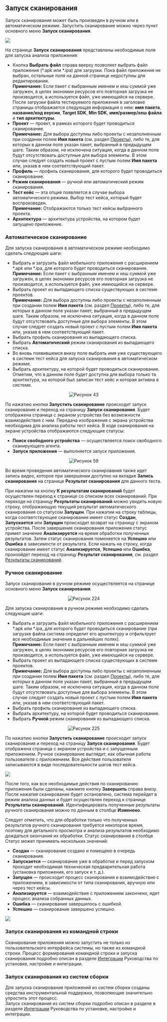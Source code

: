 <?xml version="1.0" encoding="utf-8" ?>
<!DOCTYPE html>
<html xmlns="http://www.w3.org/1999/xhtml">
<head>
  <meta http-equiv="Content-Type" content="text/html; charset=utf-8" />
  <meta name="generator" content="Adobe RoboHelp 2020" />
  <title>Запуск сканирования</title>
  <meta name="topic-status" content="Draft" />
</head>
<body>
  <h2>Запуск сканирования</h2>
  <p data-list-level="2">Запуск сканирования может быть произведен в ручном или в автоматическом режиме. Запустить сканирование можно через пункт основного меню <strong>Запуск сканирования</strong>.</p>
  <p data-list-level="2"><img src="../assets/images/image69.png" style="cursor: nwse-resize;" /></p>
  <p class="a1">На странице <strong>Запуск сканирования</strong> представлены необходимые поля для запуска анализа приложения:</p>
  <ul class="Disc">
    <li class="a0">Кнопка <strong>Выбрать файл</strong> справа вверху позволяет выбрать файл приложения (*.apk или *.ipa) для загрузки. Пока файл приложения не выбран, остальные поля на данной странице недоступны для редактирования.<br />
      <strong>Примечание:</strong> Если пакет с выбранным именем и хеш суммой уже загружен, в целях экономии ресурсов его повторная загрузка не производится, а используется файл, уже имеющийся на сервере.<br />
      После загрузки файла тестируемого приложения в заголовке страницы отображается следующая информация о нем: <strong>имя пакета</strong>, <strong>название/код версии</strong>, <strong>Target SDK</strong>, <strong>Min SDK</strong>, <strong>имя/размер/хеш файла</strong> и <strong>тип архитектуры</strong>.
    </li>
    <li class="a0"><strong>Проект</strong> — проект, в рамках которого будет проводиться сканирование.<br />
      <strong>Примечание:</strong> Для выбора доступны либо проекты с незаполненным при создании полем <strong>Имя пакета</strong> (см. раздел <a data-xref="{title}" href="Projects.htm">Проекты</a>), либо те, для которых в данном поле указан пакет, выбранный в предыдущем шаге. Таким образом, не исключена ситуация, когда в данном поле будут отсутствовать доступные для выбора элементы. В этом случае следует создать новый проект с пустым полем <strong>Имя пакета</strong> или, указав в нем соответствующий пакет.
    </li>
    <li class="a0"><strong>Профиль</strong> — профиль сканирования, для которого будет проводиться сканирование.</li>
    <li class="a0"><strong>Режим сканирования</strong> — ручной или автоматический режим сканирования.</li>
    <li class="a0"><strong>Тест кейс</strong> — эта опция появляется в случае выбора автоматического режима. Выбор тест кейса, который будет воспроизведен.<br />
      <strong>Примечание:</strong> Отображаются только тест кейсы выбранного проекта.
    </li>
    <li class="a0"><strong>Архитектура</strong> — архитектура устройства, на котором будет запущено приложение.</li>
  </ul>
  <h3 data-list-level="3">Автоматическое сканирование</h3>
  <p>Для запуска сканирования в автоматическом режиме необходимо сделать следующие шаги:</p>
  <ul class="Disc">
    <li class="a0">Выбрать и загрузить файл мобильного приложения с расширением *.apk или *.ipa, для которого будет проводиться сканирование.<br />
      <strong>Примечание:</strong> Если пакет с выбранным именем и хеш суммой уже загружен, в целях экономии ресурсов его повторная загрузка не производится, а используется файл, уже имеющийся на сервере.
    </li>
    <li class="a0">Выбрать проект из выпадающего списка существующих в системе проектов.<br />
      <strong>Примечание:</strong> Для выбора доступны либо проекты с незаполненным при создании полем <strong>Имя пакета</strong> (см. раздел <a data-xref="{title}" href="Projects.htm">Проекты</a>), либо те, для которых в данном поле указан пакет, выбранный в предыдущем шаге. Таким образом, не исключена ситуация, когда в данном поле будут отсутствовать доступные для выбора элементы. В этом случае следует создать новый проект с пустым полем <strong>Имя пакета</strong> или, указав в нем соответствующий пакет.
    </li>
    <li class="a0">Выбрать профиль сканирования из выпадающего списка.</li>
    <li class="a0">Выбрать <strong>Автоматический</strong> режим сканирования из выпадающего списка.</li>
    <li class="a0">Во вновь появившемся внизу поле выбрать имя уже существующего в системе тест кейса для запуска сканирования в автоматическом режиме.</li>
    <li class="a0">Выбрать архитектуру, на которой будет проводиться сканирование. Отметим, что в данном поле будет доступна для выбора только та архитектура, на которой был записан тест кейс и которая активна в системе.</li>
  </ul>
  <p class="a1" style="text-align: center"><img alt="Рисунок 43" src="../assets/images/UG_files/image76.png" /></p>
  <p class="a1">По нажатию кнопки <strong>Запустить сканирование</strong> происходит запуск сканирования и переход на страницу <strong>Запуск сканирования</strong>. Будет отображена страница с экраном устройства без возможности взаимодействия с ним. Передача изображения с экрана устройства необходима для анализа работы тест кейса. В ходе сканирования на экране устройства отображаются следующие статусы:</p>
  <ul class="Disc">
    <li class="a1"><strong>Поиск свободного устройства</strong> — осуществляется поиск свободного сканирующего агента.</li>
    <li class="a1"><strong>Запуск приложения</strong> — выполняется запуск приложения.</li>
  </ul>
  <p class="a1" style="text-align: center"><img alt="Рисунок 59" src="../assets/images/UG_files/image77.png" /></p>
  <p class="a1">Во время проведения автоматического сканирования также идет запись видео, которое при завершении доступно на вкладке <strong>Запись сканирования</strong> на странице <strong>Результат сканирования</strong> для данного теста.</p>
  <p class="a1">При нажатии на кнопку <strong>К результатам сканирований</strong> будет осуществлен переход к странице со списком всех сканирований. При переходе на страницу <strong>Результаты сканирований</strong> можно увидеть новую строку, отображающую текущий результат автоматического сканирования со статусом <strong>Запущен</strong>. При нажатии на строку таблицы, когда соответствующее сканирование имеет статус <strong>Создан</strong>, <strong>Запускается</strong> или <strong>Запущен</strong> происходит возврат на страницу с экраном устройства. После завершения сканирования приложения статус примет значение <strong>Анализируется</strong> на время обработки полученных результатов. Затем статус сканирования поменяется на <strong>Успешно</strong> или <strong>Ошибка</strong> в зависимости от результата. Если нажать на строку, когда сканирование имеет статус <strong>Анализируется</strong>, <strong>Успешно</strong> или <strong>Ошибка</strong>, произойдет переход на страницу <strong>Результат сканирования</strong>, см. раздел <a data-xref="{title}" href="Rezultaty_skanirovanij.htm">Результаты сканирований</a>.</p>
  <h3 data-list-level="3">Ручное сканирование</h3>
  <p>Запуск сканирования в ручном режиме осуществляется на странице основного меню <strong>Запуск сканирования</strong>.</p>
  <p class="a5" style="text-align: center"><img alt="Рисунок 224" src="../assets/images/UG_files/image78.png" /></p>
  <p class="a1">Для запуска сканирования в ручном режиме необходимо сделать следующие шаги:</p>
  <ul class="Disc">
    <li class="a0">Выбрать и загрузить файл мобильного приложения с расширением *.apk или *.ipa, для которого будет проводиться сканирование (при загрузке файла система определит его архитектуру и отфильтрует все необходимые значения в дальнейших полях).<br />
      <strong>Примечание:</strong><span><span> </span>Если пакет с выбранным именем и хеш суммой уже загружен, в целях экономии ресурсов его повторная загрузка не производится, а используется файл, уже имеющийся на сервере.</span>
    </li>
    <li class="a0">Выбрать проект из выпадающего списка существующих в системе проектов.<br />
      <strong>Примечание:</strong> Для выбора доступны либо проекты с незаполненным при создании полем <strong>Имя пакета</strong> (см. раздел <a data-xref="{title}" href="Projects.htm">Проекты</a>), либо те, для которых в данном поле указан пакет, выбранный в предыдущем шаге. Таким образом, не исключена ситуация, когда в данном поле будут отсутствовать доступные для выбора элементы. В этом случае следует создать новый проект с пустым полем <strong>Имя пакета</strong> или, указав в нем соответствующий пакет.
    </li>
    <li class="a0">Выбрать профиль сканирования из выпадающего списка.</li>
    <li class="a0">Выбрать архитектуру, на которой будет проводиться сканирование.</li>
    <li class="a0">Выбрать <strong>Ручной</strong> режим сканирования из выпадающего списка.</li>
  </ul>
  <p class="a5" style="text-align: center"><img alt="Рисунок 225" src="../assets/images/UG_files/image79.png" /></p>
  <p class="a1">По нажатию кнопки <strong>Запустить сканирование</strong> происходит запуск сканирования и переход на страницу <strong>Запуск сканирования</strong>. Будет отображена страница с экраном устройства и с запущенным приложением. Ручное сканирование выглядит, как обычная работа пользователя ‎с приложением. Все действия пользователя записываются в виде последовательности шагов тест кейса.</p>
  <p class="a1"><img src="../assets/images/image70.png" /></p>
  <p class="a1">После того, как все необходимые действия по сканированию приложения были сделаны, нажмите кнопку <strong>Завершить </strong>справа внизу. После нажатия сканирование будет остановлено, система перейдет в режим анализа данных и будет осуществлен переход к странице <strong>Результаты сканирований</strong>. Идентифицировать полученные результаты ручного сканирования можно по данным в столбце <strong>Изменено</strong>.</p>
  <p class="a1">Следует отметить, что для обработки только что полученных результатов ручного сканирования требуется некоторое время, поэтому для детального просмотра и анализа результатов необходимо дождаться окончания их обработки. Статус сканирования ‎в столбце Статус может принимать нескольких значений:</p>
  <ul class="Disc">
    <li class="a0"><strong>Создан</strong> — сканирование создано и помещено в очередь сканирования.</li>
    <li class="a0"><strong>Запускается</strong> — сканирование уже в обработке и перед запуском проходит необходимая техническая предварительная работа (установка приложения, его запуск и т. д.).</li>
    <li class="a0"><strong>Запущен</strong> — происходит процесс сканирования и взаимодействие с приложением, ‎в зависимости от типа сканирования, вручную или через тест кейсы.</li>
    <li class="a0"><strong>Анализируется</strong> — взаимодействие с приложением закончено, идет процесс анализа собранных данных.</li>
    <li class="a0"><strong>Ошибка</strong> — сканирование завершилось с ошибкой.</li>
    <li class="a0"><strong>Успешно</strong> — сканирование завершено успешно.</li>
  </ul>
  <p class="a0"><img src="../assets/images/image71.png" /></p>
  <h3 data-list-level="3"><a id="CLI"></a>Запуск сканирования из командной строки</h3>
  <p>Сканирование приложения можно запустить не только из пользовательского интерфейса системы, но также из командной строки. Процесс формирования командной строки и запуска сканирования подробно описан в разделе <a href="../aag/integracii.htm" title="Интеграции">Интеграции</a> Руководства по установке, настройке и интеграции.</p>
  <h3>Запуск сканирования из систем сборки</h3>
  <p>Для запуска сканирования приложений из систем сборки созданы средства инструментальной поддержки, позволяющие значительно упростить этот процесс.<br />
    Запуск сканирования из систем сборки подробно описан в разделе в разделе <a href="../aag/integracii.htm" title="Интеграции">Интеграции</a> Руководства по установке, настройке и интеграции.</p>
  <p> </p>
</body>
</html>